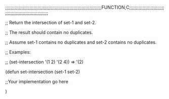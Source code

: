 ;;;;;;;;;;;;;;;;;;;;;;;;;;;;;;;;;;;;;;;;;;;;;;;;;;;;;;;;;;;;;;;;;;;;;;;;FUNCTION;C;;;;;;;;;;;;;;;;;;;;;;;;;;;;;;;;;;;;;;;;;;;;;;;;;;;;;;;;;;

;; Return the intersection of set-1 and set-2.

;; The result should contain no duplicates.

;; Assume set-1 contains no duplicates and set-2 contains no duplicates.

;; Examples:

;; (set-intersection '(1 2) '(2 4)) => '(2)

(defun set-intersection (set-1 set-2)

;;Your implementation go here

)
